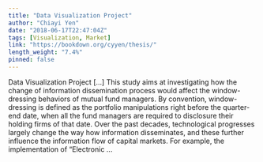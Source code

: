 ```yaml
---
title: "Data Visualization Project"
author: "Chiayi Yen"
date: "2018-06-17T22:47:04Z"
tags: [Visualization, Market]
link: "https://bookdown.org/cyyen/thesis/"
length_weight: "7.4%"
pinned: false
---
```


Data Visualization Project [...] This study aims at investigating how the change of information dissemination process would affect the window-dressing behaviors of mutual fund managers. By convention, window-dressing is defined as the portfolio manipulations right before the quarter-end date, when all the fund managers are required to disclosure their holding firms of that date. Over the past decades, technological progresses largely change the way how information disseminates, and these further influence the information flow of capital markets. For example, the implementation of “Electronic ...
